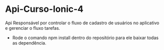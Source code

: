 # Api-Curso-Ionic-4
Api Responsável por controlar o fluxo de cadastro de usuários no aplicativo e gerenciar o fluxo tarefas.

* Rode o comando npm install dentro do repositório para ele baixar todas as dependência.
